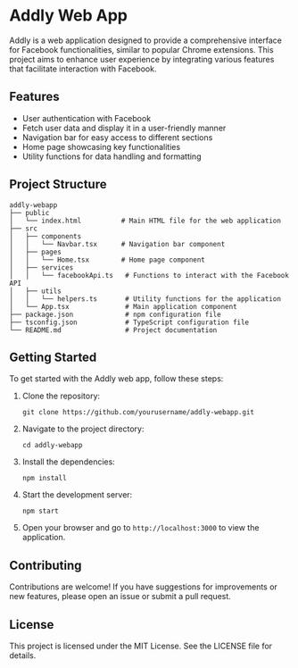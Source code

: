# Addly Web App

Addly is a web application designed to provide a comprehensive interface for Facebook functionalities, similar to popular Chrome extensions. This project aims to enhance user experience by integrating various features that facilitate interaction with Facebook.

## Features

- User authentication with Facebook
- Fetch user data and display it in a user-friendly manner
- Navigation bar for easy access to different sections
- Home page showcasing key functionalities
- Utility functions for data handling and formatting

## Project Structure

```
addly-webapp
├── public
│   └── index.html          # Main HTML file for the web application
├── src
│   ├── components
│   │   └── Navbar.tsx      # Navigation bar component
│   ├── pages
│   │   └── Home.tsx        # Home page component
│   ├── services
│   │   └── facebookApi.ts   # Functions to interact with the Facebook API
│   ├── utils
│   │   └── helpers.ts       # Utility functions for the application
│   └── App.tsx              # Main application component
├── package.json             # npm configuration file
├── tsconfig.json            # TypeScript configuration file
└── README.md                # Project documentation
```

## Getting Started

To get started with the Addly web app, follow these steps:

1. Clone the repository:
   ```
   git clone https://github.com/yourusername/addly-webapp.git
   ```

2. Navigate to the project directory:
   ```
   cd addly-webapp
   ```

3. Install the dependencies:
   ```
   npm install
   ```

4. Start the development server:
   ```
   npm start
   ```

5. Open your browser and go to `http://localhost:3000` to view the application.

## Contributing

Contributions are welcome! If you have suggestions for improvements or new features, please open an issue or submit a pull request.

## License

This project is licensed under the MIT License. See the LICENSE file for details.